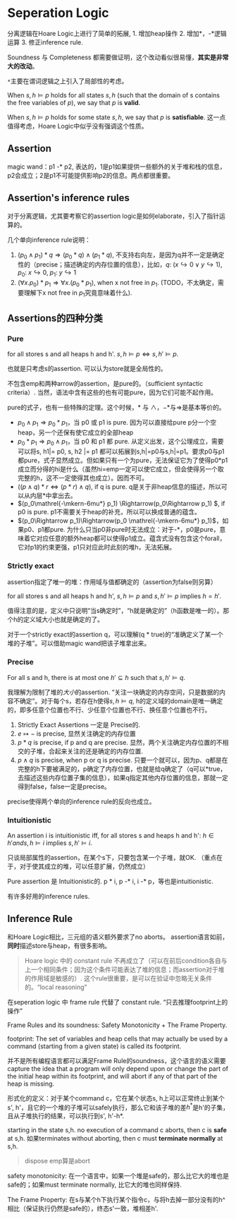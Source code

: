 # Seperation Logic

分离逻辑在Hoare Logic上进行了简单的拓展, 1. 增加heap操作 2. 增加*，-*逻辑运算 3. 修正inference rule.

Soundness 与 Completeness 都需要做证明，这个改动看似很易懂，**其实是非常大的改动**。

`*`主要在谓词逻辑之上引入了局部性的考虑。

When $s,h\models p$ holds for all states $s,h$ (such that the domain of s contains the free variables of $p$), we say that $p$ is **valid**.

When $s,h\models p$ holds for some state $s,h$, we say that $p$ is **satisfiable**. 这一点值得考虑，Hoare Logic中似乎没有强调这个性质。

## Assertion

magic wand：p1 -* p2, 表达的，1是p1如果提供一些额外的关于堆和栈的信息，p2会成立；2是p1不可能提供影响p2的信息。两点都很重要。

## Assertion's inference rules

对于分离逻辑，尤其要考察它的assertion logic是如何elaborate，引入了指针运算的。

几个单向inference rule说明：

1. $(p_0\wedge p_1) * q \Rightarrow (p_0 * q) \wedge (p_1 * q)$, 不支持右向左，是因为q并不一定是确定性的（precise；描述确定的内存位置的信息），比如，$q:\;(x\hookrightarrow 0\vee y\hookrightarrow 1),\;p_0:\;x\hookrightarrow 0,\;p_1:\;y\hookrightarrow 1$
2. $(\forall x.p_0) * p_1 \Rightarrow \forall x.(p_0 * p_1)$, when x not free in $p_1$. (TODO，不太确定，需要理解下x not free in $p_1$究竟意味着什么).

## Assertions的四种分类

### Pure

for all stores s and all heaps h and h'. $s,h\models p \iff s,h'\models p.$

也就是只考虑s的assertion. 可以认为store就是全局性的。

不包含emp和两种arrow的assertion，是pure的。（sufficient syntactic criteria）. 当然，语法中含有这些的也有可能pure，因为它们可能不起作用。

pure的式子，也有一些特殊的定理。这个时候，* 与 $\wedge$，$-*$与$\Rightarrow$是基本等价的。

* $p_0\wedge p_1\Rightarrow p_0*p_1$，当 p0 或 p1 is pure. 因为可以直接给pure p分一个空heap，另一个还保有使它成立的全部heap
* $p_0*p_1\Rightarrow p_0\wedge p_1$，当 p0 和 p1 都 pure. 从定义出发，这个公理成立，需要可以将s, h1|= p0, s, h2 |= p1 都可以拓展到s,h|=p0与s,h|=p1。要求p0与p1都pure，式子显然成立。但如果只有一个为pure，无法保证它为了使得p0*p1成立而分得的hi是什么（虽然hi=emp一定可以使它成立，但会使得另一个取完整的h，这不一定使得其也成立）。因而不可。
* $((p\wedge q)*r\Leftrightarrow(p*r)\wedge q)$, if q is pure. q是关于非heap信息的描述，所以可以从内层*中拿出去。
* $(p_0\mathrel{-\mkern-6mu*} p_1) \Rightarrow(p_0\Rightarrow p_1) $, if p0 is pure. p1不需要关于heap的补充，所以可以换成普通的蕴含。
* $(p_0\Rightarrow p_1)\Rightarrow(p_0 \mathrel{-\mkern-6mu*} p_1)$，如果p0、p1都pure. 为什么只当p0非pure时无法成立：对于-*，p0是pure，意味着它对应任意的额外heap都可以使得p1成立。蕴含式没有包含这个forall，它对p1的约束更强，p1只对应此时此刻的堆h，无法拓展。

### Strictly exact

assertion指定了唯一的堆：作用域与值都确定的（assertion为false则另算）

for all stores s and all heaps h and h', $s,h\models p$ and $s,h'\models p$ implies $h = h'$.

值得注意的是，定义中只说明“当s确定时”，“h就是确定的”（h函数是唯一的）。那个h的定义域大小也就是确定的了。

对于一个strictly exact的assertion q，可以理解(q * true)的“准确定义了某一个堆的子堆”。可以借助magic wand把该子堆拿出来。

### Precise

For all s and h, there is at most one $h'\subseteq h$ such that $s,h'\models q$.

我理解为限制了堆的*大小*的assertion. “关注一块确定的内存空间，只是数据的内容不确定”。对于每个s，若存在h使得$s,h\models q$, h的定义域的domain是唯一确定的，即多任意个位置也不行、少任意个位置也不行、换任意个位置也不行。

1. Strictly Exact Assertions 一定是 Precise的.
2. $e\mapsto-$ is precise, 显然关注确定的内存位置
3. $p*q$ is precise, if p and q are precise. 显然，两个关注确定内存位置的不相交的子堆，合起来关注的还是确定的内存位置.
4. $p\wedge q$ is precise, when p or q is precise. 只要一个就可以，因为p、q都是在完整的h下要被满足的，p确定了内存位置，也就是给q确定了（q可以*true，去描述这些内存位置子集的信息），如果q指定其他内存位置的信息，那就一定得到false，false一定是precise。

precise使得两个单向的inference rule的反向也成立。

### Intuitionistic

An assertion i is intuitionistic iff, for all stores s and heaps h and h': $h\in h' and s,h\models i$ implies $s,h'\models i$.

只谈局部属性的assertion，在某个s下，只要包含某一个子堆，就OK. （重点在于，对于使其成立的堆，可以任意扩展，仍然成立）

Pure assertion 是 Intuitionistic的. p * i, p -* i, i -* p，等也是intuitionistic.

有许多好用的inference rules.

## Inference Rule

和Hoare Logic相比，三元组的语义额外要求了no aborts。 assertion语言如前，**同时**描述store与heap，有很多影响。

> Hoare logic 中的 constant rule 不再成立了（可以在前后condition各自与上一个相同条件；因为这个条件可能表达了堆的信息；而assertion对于堆的作用域是敏感的）. 这个rule很重要，是可以在验证中忽略无关条件的。“local reasoning”

在seperation logic 中 frame rule 代替了 constant rule. “只去推理footprint上的操作”

Frame Rules and its soundness: Safety Monotonicity + The Frame Property.

footprint: The set of variables and heap cells that may actually be used by a command (starting from a given state) is called its footprint.

并不是所有编程语言都可以满足Frame Rule的soundness，这个语言的语义需要capture the idea that a program will only depend upon or change the part of the initial heap within its footprint, and will abort if any of that part of the heap is missing. 

形式化的定义：对于某个command c，它在某个状态s, h上可以正常终止到某个s', h'，且它的一个堆的子堆可以safely执行，那么它和该子堆的差$h^*$是h'的子集，且从子堆执行的结果，可以执行到s', h'-h*.

starting in the state s,h. no execution of a command c aborts, then c is **safe** at s,h. 如果terminates without aborting, then c must **terminate normally** at s,h.

> dispose emp算是abort

safety monotonicity: 在一个语言中，如果一个堆是safe的，那么比它大的堆也是safe的；如果must terminate normally, 比它大的堆也同样保持.

The Frame Property: 在s与某个h下执行某个指令c，与将h去掉一部分没有的h^相比（保证执行仍然是safe的），终态s'一致，堆相差h'.
